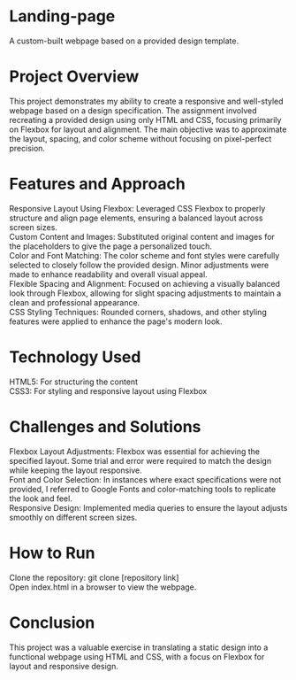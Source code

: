 # Landing-page
A custom-built webpage based on a provided design template.

# Project Overview
This project demonstrates my ability to create a responsive and well-styled webpage based on a design specification. The assignment involved recreating a provided design using only HTML and CSS, focusing primarily on Flexbox for layout and alignment. The main objective was to approximate the layout, spacing, and color scheme without focusing on pixel-perfect precision.


# Features and Approach
Responsive Layout Using Flexbox: Leveraged CSS Flexbox to properly structure and align page elements, ensuring a balanced layout across screen sizes.<br>
Custom Content and Images: Substituted original content and images for the placeholders to give the page a personalized touch.<br>
Color and Font Matching: The color scheme and font styles were carefully selected to closely follow the provided design. Minor adjustments were made to enhance readability and overall visual appeal.<br>
Flexible Spacing and Alignment: Focused on achieving a visually balanced look through Flexbox, allowing for slight spacing adjustments to maintain a clean and professional appearance.<br>
CSS Styling Techniques: Rounded corners, shadows, and other styling features were applied to enhance the page's modern look.<br>
# Technology Used
HTML5: For structuring the content<br>
CSS3: For styling and responsive layout using Flexbox<br>
# Challenges and Solutions
Flexbox Layout Adjustments: Flexbox was essential for achieving the specified layout. Some trial and error were required to match the design while keeping the layout responsive.<br>
Font and Color Selection: In instances where exact specifications were not provided, I referred to Google Fonts and color-matching tools to replicate the look and feel.<br>
Responsive Design: Implemented media queries to ensure the layout adjusts smoothly on different screen sizes.<br>
# How to Run
Clone the repository: git clone [repository link]<br>
Open index.html in a browser to view the webpage.<br>
# Conclusion
This project was a valuable exercise in translating a static design into a functional webpage using HTML and CSS, with a focus on Flexbox for layout and responsive design.
